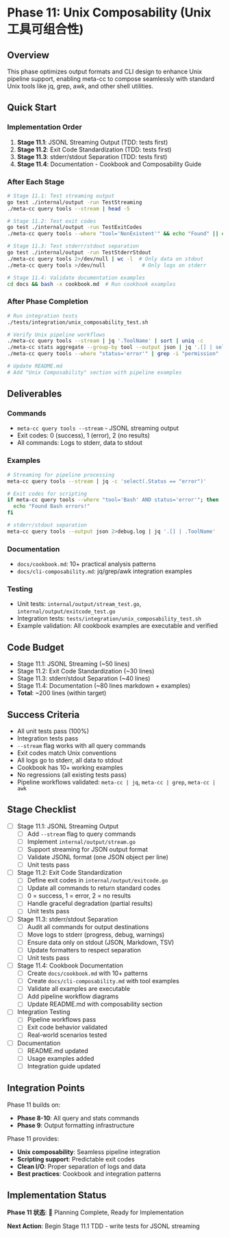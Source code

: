 # Phase 11: Unix Composability (Unix 工具可组合性)

## Overview

This phase optimizes output formats and CLI design to enhance Unix pipeline support, enabling meta-cc to compose seamlessly with standard Unix tools like jq, grep, awk, and other shell utilities.

## Quick Start

### Implementation Order

1. **Stage 11.1**: JSONL Streaming Output (TDD: tests first)
2. **Stage 11.2**: Exit Code Standardization (TDD: tests first)
3. **Stage 11.3**: stderr/stdout Separation (TDD: tests first)
4. **Stage 11.4**: Documentation - Cookbook and Composability Guide

### After Each Stage

```bash
# Stage 11.1: Test streaming output
go test ./internal/output -run TestStreaming
./meta-cc query tools --stream | head -5

# Stage 11.2: Test exit codes
go test ./internal/output -run TestExitCodes
./meta-cc query tools --where "tool='NonExistent'" && echo "Found" || echo "Not found (exit $?)"

# Stage 11.3: Test stderr/stdout separation
go test ./internal/output -run TestStderrStdout
./meta-cc query tools 2>/dev/null | wc -l  # Only data on stdout
./meta-cc query tools >/dev/null            # Only logs on stderr

# Stage 11.4: Validate documentation examples
cd docs && bash -x cookbook.md  # Run cookbook examples
```

### After Phase Completion

```bash
# Run integration tests
./tests/integration/unix_composability_test.sh

# Verify Unix pipeline workflows
./meta-cc query tools --stream | jq '.ToolName' | sort | uniq -c
./meta-cc stats aggregate --group-by tool --output json | jq '.[] | select(.error_rate > 0.1)'
./meta-cc query tools --where "status='error'" | grep -i "permission"

# Update README.md
# Add "Unix Composability" section with pipeline examples
```

## Deliverables

### Commands

- `meta-cc query tools --stream` - JSONL streaming output
- Exit codes: 0 (success), 1 (error), 2 (no results)
- All commands: Logs to stderr, data to stdout

### Examples

```bash
# Streaming for pipeline processing
meta-cc query tools --stream | jq -c 'select(.Status == "error")'

# Exit codes for scripting
if meta-cc query tools --where "tool='Bash' AND status='error'"; then
  echo "Found Bash errors!"
fi

# stderr/stdout separation
meta-cc query tools --output json 2>debug.log | jq '.[] | .ToolName'
```

### Documentation

- `docs/cookbook.md`: 10+ practical analysis patterns
- `docs/cli-composability.md`: jq/grep/awk integration examples

### Testing

- Unit tests: `internal/output/stream_test.go`, `internal/output/exitcode_test.go`
- Integration tests: `tests/integration/unix_composability_test.sh`
- Example validation: All cookbook examples are executable and verified

## Code Budget

- Stage 11.1: JSONL Streaming (~50 lines)
- Stage 11.2: Exit Code Standardization (~30 lines)
- Stage 11.3: stderr/stdout Separation (~40 lines)
- Stage 11.4: Documentation (~80 lines markdown + examples)
- **Total**: ~200 lines (within target)

## Success Criteria

- All unit tests pass (100%)
- Integration tests pass
- `--stream` flag works with all query commands
- Exit codes match Unix conventions
- All logs go to stderr, all data to stdout
- Cookbook has 10+ working examples
- No regressions (all existing tests pass)
- Pipeline workflows validated: `meta-cc | jq`, `meta-cc | grep`, `meta-cc | awk`

## Stage Checklist

- [ ] Stage 11.1: JSONL Streaming Output
  - [ ] Add `--stream` flag to query commands
  - [ ] Implement `internal/output/stream.go`
  - [ ] Support streaming for JSON output format
  - [ ] Validate JSONL format (one JSON object per line)
  - [ ] Unit tests pass

- [ ] Stage 11.2: Exit Code Standardization
  - [ ] Define exit codes in `internal/output/exitcode.go`
  - [ ] Update all commands to return standard codes
  - [ ] 0 = success, 1 = error, 2 = no results
  - [ ] Handle graceful degradation (partial results)
  - [ ] Unit tests pass

- [ ] Stage 11.3: stderr/stdout Separation
  - [ ] Audit all commands for output destinations
  - [ ] Move logs to stderr (progress, debug, warnings)
  - [ ] Ensure data only on stdout (JSON, Markdown, TSV)
  - [ ] Update formatters to respect separation
  - [ ] Unit tests pass

- [ ] Stage 11.4: Cookbook Documentation
  - [ ] Create `docs/cookbook.md` with 10+ patterns
  - [ ] Create `docs/cli-composability.md` with tool examples
  - [ ] Validate all examples are executable
  - [ ] Add pipeline workflow diagrams
  - [ ] Update README.md with composability section

- [ ] Integration Testing
  - [ ] Pipeline workflows pass
  - [ ] Exit code behavior validated
  - [ ] Real-world scenarios tested

- [ ] Documentation
  - [ ] README.md updated
  - [ ] Usage examples added
  - [ ] Integration guide updated

## Integration Points

Phase 11 builds on:
- **Phase 8-10**: All query and stats commands
- **Phase 9**: Output formatting infrastructure

Phase 11 provides:
- **Unix composability**: Seamless pipeline integration
- **Scripting support**: Predictable exit codes
- **Clean I/O**: Proper separation of logs and data
- **Best practices**: Cookbook and integration patterns

## Implementation Status

**Phase 11 状态**: 📝 Planning Complete, Ready for Implementation

**Next Action**: Begin Stage 11.1 TDD - write tests for JSONL streaming
